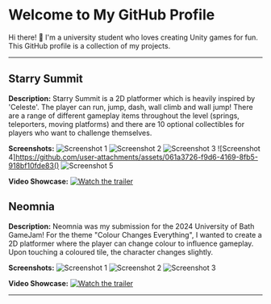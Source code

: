 # Welcome to My GitHub Profile

Hi there! 👋 I'm a university student who loves creating Unity games for fun. This GitHub profile is a collection of my projects.

---

## Starry Summit

**Description:**
Starry Summit is a 2D platformer which is heavily inspired by 'Celeste'. The player can run, jump, dash, wall climb and wall jump! There are a range of different gameplay items throughout the level (springs, teleporters, moving platforms) and there are 10 optional collectibles for players who want to challenge themselves.

**Screenshots:**
![Screenshot 1](https://github.com/user-attachments/assets/e84c9004-b175-476d-a582-ec66ac8997c9)
![Screenshot 2](https://github.com/user-attachments/assets/2ea86234-6993-4dd0-b3bb-c778ce978251)
![Screenshot 3](https://github.com/user-attachments/assets/c1251c38-413b-4c59-9072-6a4459af8b26)
![Screenshot 4]https://github.com/user-attachments/assets/061a3726-f9d6-4169-8fb5-918bf10fde83()
![Screenshot 5](https://github.com/user-attachments/assets/7d026f2c-050c-40d8-a98b-197c6ccf9f02)

**Video Showcase:**
[![Watch the trailer](https://github.com/user-attachments/assets/4796b307-15c2-4bbf-9a9a-5fa9aa2455e1)](https://www.youtube.com/watch?v=PcBHLtKvAk&t=18s)

## Neomnia

**Description:**
Neomnia was my submission for the 2024 University of Bath GameJam! For the theme "Colour Changes Everything", I wanted to create a 2D platformer where the player can change colour to influence gameplay. Upon touching a coloured tile, the character changes slightly.

**Screenshots:**
![Screenshot 1](https://github.com/user-attachments/assets/549ece95-1cb3-486f-8e49-4be664692065)
![Screenshot 2](https://github.com/user-attachments/assets/ace10bde-2d18-4c4a-80fd-5e2b42f08db3)
![Screenshot 3](https://github.com/user-attachments/assets/8ce504cc-d683-4354-8eb6-a254aef0ce47)

**Video Showcase:**
[![Watch the trailer](https://github.com/user-attachments/assets/fdb33ca1-f1f6-4a52-aef8-fd1a142b1933)](https://www.youtube.com/watch?v=00bCYsJe_Jg)

---

